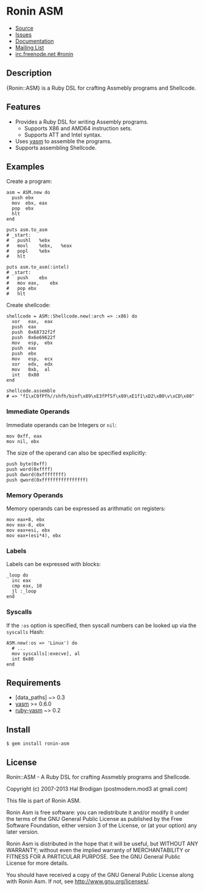 # Ronin ASM

* [Source](https://github.com/ronin-ruby/ronin-asm)
* [Issues](https://github.com/ronin-ruby/ronin-asm/issues)
* [Documentation](http://rubydoc.info/github/ronin-ruby/ronin-asm/frames)
* [Mailing List](https://groups.google.com/group/ronin-ruby)
* [irc.freenode.net #ronin](http://ronin-ruby.github.com/irc/)

## Description

{Ronin::ASM} is a Ruby DSL for crafting Assmebly programs and Shellcode.

## Features

* Provides a Ruby DSL for writing Assembly programs.
  * Supports X86 and AMD64 instruction sets.
  * Supports ATT and Intel syntax.
* Uses [yasm] to assemble the programs.
* Supports assembling Shellcode.

## Examples

Create a program:

    asm = ASM.new do
      push ebx
      mov  ebx, eax
      pop  ebx
      hlt
    end

    puts asm.to_asm
    # _start:
    #	pushl	%ebx
    #	movl	%ebx,	%eax
    #	popl	%ebx
    #	hlt

    puts asm.to_asm(:intel)
    # _start:
    #	push	ebx
    #	mov	eax,	ebx
    #	pop	ebx
    #	hlt

Create shellcode:

    shellcode = ASM::Shellcode.new(:arch => :x86) do
      xor   eax,  eax
      push  eax
      push  0x68732f2f
      push  0x6e69622f
      mov   esp,  ebx
      push  eax
      push  ebx
      mov   esp,  ecx
      xor   edx,  edx
      mov   0xb,  al
      int   0x80
    end
    
    shellcode.assemble
    # => "f1\xC0fPfh//shfh/binf\x89\xE3fPfSf\x89\xE1f1\xD2\xB0\v\xCD\x80"

### Immediate Operands

Immediate operands can be Integers or `nil`:

    mov 0xff, eax
    mov nil, ebx

The size of the operand can also be specified explicitly:

    push byte(0xff)
    push word(0xffff)
    push dword(0xffffffff)
    push qword(0xffffffffffffffff)

### Memory Operands

Memory operands can be expressed as arithmatic on registers:

    mov eax+8, ebx
    mov eax-8, ebx
    mov eax+esi, ebx
    mov eax+(esi*4), ebx

### Labels

Labels can be expressed with blocks:

    _loop do
      inc eax
      cmp eax, 10
      jl :_loop
    end

### Syscalls

If the `:os` option is specified, then syscall numbers can be looked up via the 
`syscalls` Hash:

    ASM.new(:os => 'Linux') do
      # ...
      mov syscalls[:execve], al
      int 0x80
    end

## Requirements

* [data\_paths] ~> 0.3
* [yasm] >= 0.6.0
* [ruby-yasm] ~> 0.2

## Install

    $ gem install ronin-asm

## License

Ronin::ASM - A Ruby DSL for crafting Assmebly programs and Shellcode.

Copyright (c) 2007-2013 Hal Brodigan (postmodern.mod3 at gmail.com)

This file is part of Ronin ASM.

Ronin Asm is free software: you can redistribute it and/or modify
it under the terms of the GNU General Public License as published by
the Free Software Foundation, either version 3 of the License, or
(at your option) any later version.

Ronin Asm is distributed in the hope that it will be useful,
but WITHOUT ANY WARRANTY; without even the implied warranty of
MERCHANTABILITY or FITNESS FOR A PARTICULAR PURPOSE.  See the
GNU General Public License for more details.

You should have received a copy of the GNU General Public License
along with Ronin Asm.  If not, see <http://www.gnu.org/licenses/>.

[yasm]: http://yasm.tortall.net/
[data_paths]: https://github.com/postmodern/data_paths#readme
[ruby-yasm]: https://github.com/sophsec/ruby-yasm#readme
